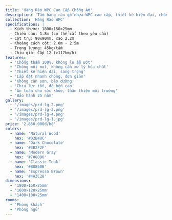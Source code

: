 ```yaml
---
title: 'Hàng Rào WPC Cao Cấp Chống Ẩm'
description: 'Tấm hàng rào gỗ nhựa WPC cao cấp, thiết kế hiện đại, chống ẩm tuyệt đối, phù hợp cho villa, nhà phố, khu resort'
collection: 'Hàng Rào WPC'
specifications: |
  - Kích thước: 1800×150×25mm
  - Chiều cao: 1.8m (có thể cắt theo yêu cầu)
  - Cột trụ: 90x90mm, cao 2.2m
  - Khoảng cách cột: 2.0m - 2.5m
  - Trọng lượng: 45kg/tấm
  - Chịu gió: Cấp 12 (>117km/h)
features:
  - 'Chống thấm 100%, không lo ẩm ướt'
  - 'Chống mối mọt, không cần xử lý hóa chất'
  - 'Thiết kế hiện đại, sang trọng'
  - 'Lắp đặt nhanh chóng, đơn giản'
  - 'Không cần sơn, bảo dưỡng'
  - 'Chịu lực tốt, độ bền cao'
  - 'An toàn cho sức khỏe, thân thiện môi trường'
  - 'Bảo hành 25 năm'
gallery:
  - '/images/prd-lg-2.png'
  - '/images/prd-lg-3.png'
  - '/images/prd-lg-4.png'
  - '/images/prd-lg-1.jpg'
price: '2.850.000đ/bộ'
colors:
  - name: 'Natural Wood'
    hex: '#D2B48C'
  - name: 'Dark Chocolate'
    hex: '#3B2F2F'
  - name: 'Modern Gray'
    hex: '#708090'
  - name: 'Classic Teak'
    hex: '#B8860B'
  - name: 'Espresso Brown'
    hex: '#4A3C28'
dimensions:
  - '1800×150×25mm'
  - '1600×120×25mm'
  - '1400×100×25mm'
rooms:
  - 'Phòng khách'
  - 'Phòng ngủ'
---
```

